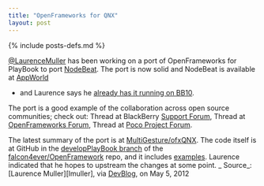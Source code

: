 ```yaml
---
title: "OpenFrameworks for QNX"
layout: post
---
```

{% include posts-defs.md %}

[@LaurenceMuller](http://twitter.com/LaurenceMuller)
has been working on a port of OpenFrameworks for PlayBook to port [NodeBeat](http://nodebeat.com/).
The port is now solid and NodeBeat is available at
[AppWorld](http://appworld.blackberry.com/webstore/content/106167/?lang=en)
- and Laurence says he
[already has it running on BB10](http://twitter.com/#!/LaurenceMuller/statuses/198801030207643648).

The port is a good example of the collaboration across open source communities; check out:
Thread at BlackBerry
[Support Forum](http://supportforums.blackberry.com/t5/Native-Development/Porting-openFrameworks-need-help-with-the-audio-QSA-part/td-p/1641151),
Thread at
[OpenFrameworks Forum](http://forum.openframeworks.cc/index.php/topic,9189.0.html),
Thread at
[Poco Project Forum](http://pocoproject.org/forum/viewtopic.php?f=12&t=5318).

The latest summary of the port is at
[MultiGesture/ofxQNX](http://www.multigesture.net/projects/ofxqnx/).
The code itself is at GitHub in the
[developPlayBook branch](https://github.com/falcon4ever/openFrameworks/tree/developPlayBook)
of the
[falcon4ever/OpenFramework](http://github.com/falcon4ever/openFramework)
repo, and it includes
[examples](https://github.com/falcon4ever/openFrameworks/tree/developPlayBook/examples/qnx).
Laurence indicated that he hopes to upstream the changes at some point.
_
Source_: [Laurence Muller][lmuller], via [DevBlog](http://openbbnews.wordpress.com/2012/05/05/elsewhere-openframeworks/), on May 5, 2012  


